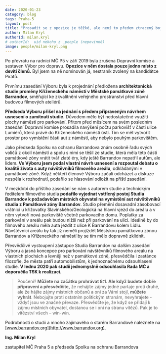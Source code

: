 ```yaml
---
date: 2020-01-23
category: blog
tags: Praha-5
layout: post
title: "Prosadit se z opozice je těžké, ale není to předem ztracený boj"
author: Milan Kryl
authorId: milan.kryl
# authorId:  uid nekoho z _people (nepovinné)
image: people/milan-kryl.png
---
```


Po převratu na radnici MČ P5 v září 2019 byla zrušena Dopravní komise a sestaven Výbor pro dopravu. **Opozice v něm dostala pouze jedno místo z devíti členů.** Byl jsem na ně nominován já, nestraník zvolený na kandidátce Pirátů.

Prvnímu zasedání Výboru byla k projednání předložena **architektonická studie proměny Kříženeckého náměstí v Městské památkové zóně Barrandov**, směřující ke zkvalitnění veřejného prostranství před hlavní budovou filmových ateliérů. 
	
**Předseda Výboru přišel na jednání s předem připraveným návrhem usnesení o zamítnutí studie.** Důvodem mělo být nedostatečné využití plochy náměstí pro parkování. Přitom před měsícem na svém posledním zasedání Dopravní komise prosadila navýšení počtu parkovišť v části ulice Lumiérů, která právě do Kříženeckého náměstí ústí. Tím se měl vytvořit prostor pro vymístění části aut z náměstí, aby nebylo pouhým parkovištěm. 

Jako předseda Spolku na ochranu Barrandova znám osobně řadu svých voličů z okolí náměstí a spolu s nimi se těšil ze studie, která měla této části památkové zóny vrátit tvář zlaté éry, kdy ještě Barrandov nepatřil autům, ale lidem. **Ve Výboru jsem podal vlastní návrh usnesení a rozpoutal debatu o kvalitě života s auty návštěvníků filmového areálu**, odkládanými v památkové zóně. Když někteří členové Výboru začali odcházet a diskuze nespěla k rozhodnutí, podařilo se hlasování odložit na příští zasedání.

V mezidobí do příštího zasedání se nám s autorem studie a technickým ředitelem filmového studia  **podařilo vyjednat vstřícný postoj Studia Barrandov k požadavkům místních obyvatel na vymístění aut návštěvníků studia z Památkové zóny Barrandov**. Studio přemění dosavadní zásobovací vrátnici u křižovatky Slavínského/Geologická na hlavní vjezd do areálu a v něm vytvoří nová parkoviště včetně parkovacího domu. Poplatky za parkování v areálu pak budou nižší než při parkování na ulici. Ideálně by do filmového areálu měla auta jezdit z ulice K Barrandovu kolem Lidlu. Návštěvníci areálu by tak již neměli projíždět Městskou památkovou zónou Barrandov a Kříženeckého náměstí by se tím mělo dopravně zklidnit. 

Přesvědčivé vystoupení zástupce Studia Barrandov na dalším zasedání Výboru a jasná koncepce pro parkování návštěvníků filmového areálu na vlastních plochách a levněji než v památkové zóně, přesvědčila i zastánce filozofie, že města patří automobilistům, k jednoznačnému odsouhlasení studie.  **V lednu 2020 pak studii jednomyslně odsouhlasila Rada MČ a doporučila TSK k realizaci.**

> Poučení? **Můžete na začátku prohrávat 8:1. Ale když budete dobře připraveni a přesvědčíte,** že nehájíte zájmy jedné partaje proti druhé, ale že hájíte zájmy místních občanů a oni za Vámi stojí, **můžete vyhrát**. Nebojujte proti ostatním politickým stranám,  nevyhrajete - vždyť jsou ve značné převaze. Přesvědčte je, že když se přidají k zájmu místních obyvatel, dostanou se i oni na stranu vítězů. Pak je to vítězství všech – win-win.

Podrobnosti o studii a mnoho zajímavého o starém Barrandově naleznete na [www.barrandov.org](http://www.barrandov.org). 


**Ing. Milan Kryl**

zastupitel MČ Praha 5 a předseda Spolku na ochranu Barrandova
